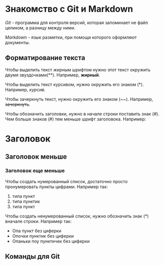 # Знакомство с Git и Markdown

*Git* - программа для контроля версий, которая запоминает не файл целиком, а разницу между ними.

*Markdown* - язык разметки, при помощи которого оформляют документы.

## Форматирование текста

Чтобы выделить текст жирным шрифтом нужно этот текст окружить двумя звуздочками(**). Например, **жирный**.

Чтобы выделить текст курсивом, нужно окружить его знаком (*). Например, *курсив*.

Чтобы зачеркнуть текст, нужно окружить его знаком (~~). Например, ~~зачеркнуть~~.

Чтобы обозначить заголовки, нужно в начале строки поставить знак (#). Чем больше знаков (#) тем меньше шрифт заголовока. Например:
# Заголовок
## Заголовок меньше
### Заголовок еще меньше

Чтобы создать нумерованный список, достаточно просто пронумеровать пункты цифрами. Например так:
1. типа пункт
2. типа пунктик
3. типа пункт

Чтобы создать ненумерованный список, нужно обозначить знак (*) вначале строки. Например так:
* Опа пункт без циферки
* Опочки пунктик без циферки
* Опаньки поу пунктичек без циферки


## Команды для Git